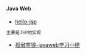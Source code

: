 #### Java Web

* [hello-jsp](https://github.com/luo0412/hello-jsp)

```java
主要是JSP的实现
```

* [孤傲苍狼-javaweb学习小结](http://www.cnblogs.com/xdp-gacl/category/574705.html)

```java

```



